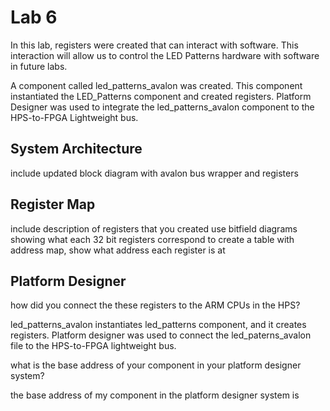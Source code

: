 # Lab 6

In this lab, registers were created that can interact with software. This interaction will allow us to control the LED Patterns hardware with software in future labs.

A component called led_patterns_avalon was created. This component instantiated the LED_Patterns component and created registers. Platform Designer was used to integrate the led_patterns_avalon component to the HPS-to-FPGA Lightweight bus. 

## System Architecture

include updated block diagram with avalon bus wrapper and registers

## Register Map

include description of registers that you created
use bitfield diagrams showing what each 32 bit registers correspond to
create a table with address map, show what address each register is at

## Platform Designer

how did you connect the these registers to the ARM CPUs in the HPS?

led_patterns_avalon instantiates led_patterns component, and it creates registers. Platform designer was used to connect the led_paterns_avalon file to the HPS-to-FPGA lightweight bus. 

what is the base address of your component in your platform designer system?

the base address of my component in the platform designer system is 
